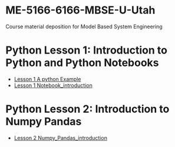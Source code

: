 # ME-5166-6166-MBSE-U-Utah
Course material deposition for Model Based System Engineering


# Python Lesson 1: Introduction to Python and Python Notebooks
* [Lesson 1 A python Example](https://githubtocolab.com/yongzhiqu/ME-5166-6166-MBSE-U-Utah/blob/main/Fibonacci.ipynb)
* [Lesson 1 Notebook_introduction](https://githubtocolab.com/yongzhiqu/ME-5166-6166-MBSE-U-Utah/blob/main/python_notebook_tutorial.ipynb)

# Python Lesson 2: Introduction to Numpy Pandas
* [Lesson 2 Numpy_Pandas_introduction](https://githubtocolab.com/yongzhiqu/ME-5166-6166-MBSE-U-Utah/blob/main/python_Numpy.ipynb)
